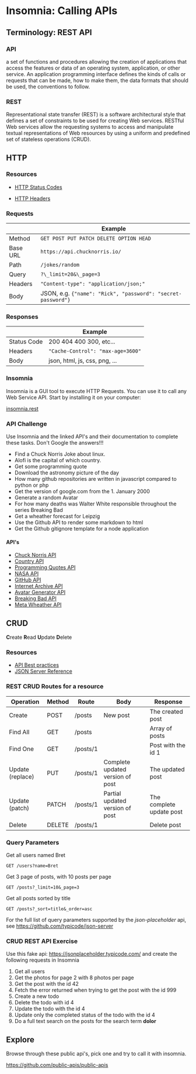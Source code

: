 # Insomnia: Calling APIs

## Terminology: REST API

### API

a set of functions and procedures allowing the creation of applications that
access the features or data of an operating system, application, or other
service. An application programming interface defines the
kinds of calls or requests that can be made, how to make them, the data formats
that should be used, the conventions to follow.

### REST

Representational state transfer (REST) is a software architectural style that
defines a set of constraints to be used for creating Web services. RESTful Web
services allow the requesting systems to access and manipulate textual
representations of Web resources by using a uniform and predefined set of
stateless operations (CRUD).

## HTTP

### Resources

- [HTTP Status Codes](https://http.cat/)

- [HTTP Headers](https://developer.mozilla.org/en-US/docs/Web/HTTP/Headers)

### Requests

|          | Example                                                      |
| -------- | ------------------------------------------------------------ |
| Method   | `GET POST PUT PATCH DELETE OPTION HEAD`                      |
| Base URL | `https://api.chucknorris.io/`                                |
| Path     | `/jokes/random`                                              |
| Query    | `?\_limit=20&\_page=3`                                       |
| Headers  | `"Content-type": "application/json;"`                        |
| Body     | JSON, e.g. `{"name": "Rick", "password": "secret-password"}` |

### Responses

|             | Example                           |
| ----------- | --------------------------------- |
| Status Code | 200 404 400 300, etc...           |
| Headers     | `"Cache-Control": "max-age=3600"` |
| Body        | json, html, js, css, png, ...     |

### Insomnia

Insomnia is a GUI tool to execute HTTP Requests. You can use it to
call any Web Service API. Start by installing it on your
computer:

[insomnia.rest](https://insomnia.rest/)

### API Challenge

Use Insomnia and the linked API's and their documentation to complete these
tasks. Don't Google the answers!!!

- Find a Chuck Norris Joke about linux.
- Alofi is the capital of which country.
- Get some programming quote
- Download the astronomy picture of the day
- How many github repositories are written in javascript compared to python or php
- Get the version of google.com from the 1. January 2000
- Generate a random Avatar
- For how many deaths was Walter White responsible throughout the series
  Breaking Bad
- Get a wheather forecast for Leipzig
- Use the Github API to render some markdown to html
- Get the Github gitignore template for a node application

#### API's

- [Chuck Norris API](https://api.chucknorris.io/)
- [Country API](https://restcountries.eu/)
- [Programming Quotes API](https://programming-quotes-api.herokuapp.com/)
- [NASA API](https://api.nasa.gov/index.html)
- [GitHub API](https://docs.github.com/en/rest/reference)
- [Internet Archive API](https://archive.readme.io/docs/website-snapshots)
- [Avatar Generator API](https://avatars.dicebear.com/)
- [Breaking Bad API](https://breakingbadapi.com/documentation)
- [Meta Wheather API](https://www.metaweather.com/api/)

## CRUD

**C**reate **R**ead **U**pdate **D**elete

### Resources

- [API Best practices](https://github.com/elsewhencode/project-guidelines#api)
- [JSON Server Reference](https://github.com/typicode/json-server)

### REST CRUD Routes for a resource

| Operation        | Method | Route    | Body                             | Response                 |
| ---------------- | ------ | -------- | -------------------------------- | ------------------------ |
| Create           | POST   | /posts   | New post                         | The created post         |
| Find All         | GET    | /posts   |                                  | Array of posts           |
| Find One         | GET    | /posts/1 |                                  | Post with the id 1       |
| Update (replace) | PUT    | /posts/1 | Complete updated version of post | The updated post         |
| Update (patch)   | PATCH  | /posts/1 | Partial updated version of post  | The complete update post |
| Delete           | DELETE | /posts/1 |                                  | Delete post              |

### Query Parameters

Get all users named Bret

```
GET /users?name=Bret
```

Get 3 page of posts, with 10 posts per page

```
GET /posts?_limit=10&_page=3
```

Get all posts sorted by title

```
GET /posts?_sort=title&_order=asc
```

For the full list of query parameters supported by the _json-placeholder_ api,
see <https://github.com/typicode/json-server>

### CRUD REST API Exercise

Use this fake api: https://jsonplaceholder.typicode.com/ and create the
following requests in Insomnia

1. Get all users
2. Get the photos for page 2 with 8 photos per page
3. Get the post with the id 42
4. Fetch the error returned when trying to get the post with the id 999
5. Create a new todo
6. Delete the todo with id 4
7. Update the todo with the id 4
8. Update only the completed status of the todo with the id 4
9. Do a full text search on the posts for the search term **dolor**

## Explore

Browse through these public api's, pick one and try to call it with insomnia.

https://github.com/public-apis/public-apis
